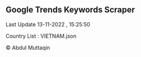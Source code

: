 

## Google Trends Keywords Scraper 
 
Last Update 13-11-2022 , 15:25:50

Country List :
VIETNAM.json



© Abdul Muttaqin 
